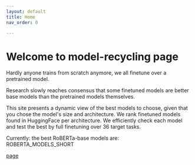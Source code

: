 ```yaml
---
layout: default
title: Home
nav_order: 0

---
```

# Welcome to model-recycling page

Hardly anyone trains from scratch anymore, we all finetune over a pretrained model. 

Research slowly reaches consensus that some finetuned models are better base models than the pretrained models 
themselves.

This site presents a dynamic view of the best models to choose, given that you chose the model's size and architecture.
We rank finetuned models found in HuggingFace per architecture. We efficiently check each model and test the best by 
full finetuning over 36 target tasks.</p>


Currently: the best RoBERTa-base models are:
</br>
ROBERTA_MODELS_SHORT


[page](pretrain_scores_table.md)
